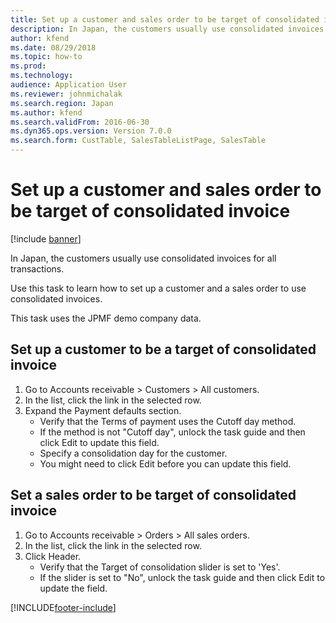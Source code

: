 ```yaml
---
title: Set up a customer and sales order to be target of consolidated invoice
description: In Japan, the customers usually use consolidated invoices for all transactions.
author: kfend
ms.date: 08/29/2018
ms.topic: how-to
ms.prod: 
ms.technology: 
audience: Application User
ms.reviewer: johnmichalak
ms.search.region: Japan
ms.author: kfend
ms.search.validFrom: 2016-06-30
ms.dyn365.ops.version: Version 7.0.0
ms.search.form: CustTable, SalesTableListPage, SalesTable
---
```

# Set up a customer and sales order to be target of consolidated invoice

[!include [banner](../../includes/banner.md)]

In Japan, the customers usually use consolidated invoices for all transactions. 



Use this task to learn how to set up a customer and a sales order to use consolidated invoices. 



This task uses the JPMF demo company data.


## Set up a customer to be a target of consolidated invoice
1. Go to Accounts receivable > Customers > All customers.
2. In the list, click the link in the selected row.
3. Expand the Payment defaults section.
    * Verify that the Terms of payment uses the Cutoff day method.  
    * If the method is not "Cutoff day", unlock the task guide and then click Edit to update this field.  
    * Specify a consolidation day for the customer.  
    * You might need to click Edit before you can update this field.  

## Set a sales order to be target of consolidated invoice
1. Go to Accounts receivable > Orders > All sales orders.
2. In the list, click the link in the selected row.
3. Click Header.
    * Verify that the Target of consolidation slider is set to 'Yes'.  
    * If the slider is set to "No", unlock the task guide and then click Edit to update the field.  



[!INCLUDE[footer-include](../../../includes/footer-banner.md)]
